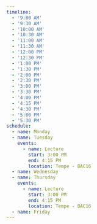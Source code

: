 ```yaml
---
timeline:
  - '9:00 AM'
  - '9:30 AM'
  - '10:00 AM'
  - '10:30 AM'
  - '11:00 AM'
  - '11:30 AM'
  - '12:00 PM'
  - '12:30 PM'
  - '1:00 PM'
  - '1:30 PM'
  - '2:00 PM'
  - '2:30 PM'
  - '3:00 PM'
  - '3:30 PM'
  - '4:00 PM'
  - '4:15 PM'
  - '4:30 PM'
  - '5:00 PM'
  - '5:30 PM'
schedule:
  - name: Monday 
  - name: Tuesday
    events:
      - name: Lecture
        start: 3:00 PM
        end: 4:15 PM
        location: Tempe - BAC16
  - name: Wednesday
  - name: Thursday
    events:
      - name: Lecture
        start: 3:00 PM
        end: 4:15 PM
        location: Tempe - BAC16
  - name: Friday
---
```

